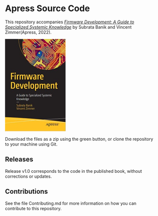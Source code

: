 # Apress Source Code

This repository accompanies [*Firmware Development: A Guide to Specialized Systemic Knowledge*](https://link.springer.com/book/10.1007/978-1-4842-7974-8) by Subrata Banik and Vincent Zimmer(Apress, 2022).

[comment]: #cover
![Cover image](9781484279731.JPG)

Download the files as a zip using the green button, or clone the repository to your machine using Git.

## Releases

Release v1.0 corresponds to the code in the published book, without corrections or updates.

## Contributions

See the file Contributing.md for more information on how you can contribute to this repository.
